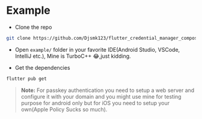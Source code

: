 # Example

- Clone the repo 

```bash
git clone https://github.com/Djsmk123/flutter_credential_manager_compose
```

- Open `example/` folder in your favorite IDE(Android Studio, VSCode, IntelliJ etc.), Mine is TurboC++ 😂,just kidding.

- Get the dependencies

```bash
flutter pub get
```

> **Note:** For passkey authentication you need to setup a web server and configure it with your domain and you might use mine for testing purpose for android only but for iOS you need to setup your own(Apple Policy Sucks so much).








